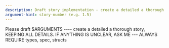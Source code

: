 ```yaml
---
description: Draft story implementation - create a detailed a thorough story, KEEPING ALL DETAILS
argument-hint: story-number (e.g. 1.5)
---
```


Please draft $ARGUMENTS ---- create a detailed a thorough story, KEEPING ALL DETAILS. IF ANYTHING IS UNCLEAR, ASK ME --- ALWAYS REQUIRE types, spec, structs